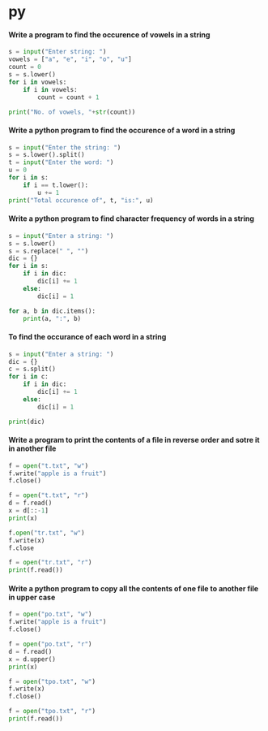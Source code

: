 # py

#### Write a program to find the occurence of vowels in a string

```python
s = input("Enter string: ")
vowels = ["a", "e", "i", "o", "u"]
count = 0
s = s.lower()
for i in vowels:
    if i in vowels:
        count = count + 1

print("No. of vowels, "+str(count))
```

#### Write a python program to find the occurence of a word in a string

```python
s = input("Enter the string: ")
s = s.lower().split()
t = input("Enter the word: ")
u = 0
for i in s:
    if i == t.lower():
        u += 1
print("Total occurence of", t, "is:", u)
```

#### Write a python program to find character frequency of words in a string

```python
s = input("Enter a string: ")
s = s.lower()
s = s.replace(" ", "")
dic = {}
for i in s:
    if i in dic:
        dic[i] += 1
    else:
        dic[i] = 1

for a, b in dic.items():
    print(a, ":", b)
```

#### To find the occurance of each word in a string

```python
s = input("Enter a string: ")
dic = {}
c = s.split()
for i in c:
    if i in dic:
        dic[i] += 1
    else:
        dic[i] = 1

print(dic)
```

#### Write a program to print the contents of a file in reverse order and sotre it in another file

```python
f = open("t.txt", "w")
f.write("apple is a fruit")
f.close()

f = open("t.txt", "r")
d = f.read()
x = d[::-1]
print(x)

f.open("tr.txt", "w")
f.write(x)
f.close

f = open("tr.txt", "r")
print(f.read())
```

#### Write a python program to copy all the contents of one file to another file in upper case

```python
f = open("po.txt", "w")
f.write("apple is a fruit")
f.close()

f = open("po.txt", "r")
d = f.read()
x = d.upper()
print(x)

f = open("tpo.txt", "w")
f.write(x)
f.close()

f = open("tpo.txt", "r")
print(f.read())
```


